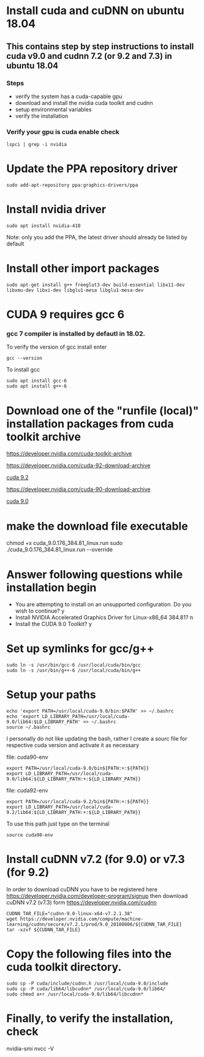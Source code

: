 # Install cuda and cuDNN on ubuntu 18.04

## This contains step by step instructions to install cuda v9.0 and cudnn 7.2 (or 9.2 and 7.3) in ubuntu 18.04

### Steps 
- verify the system has a cuda-capable gpu
- download and install the nvidia cuda toolkit and cudnn
- setup environmental variables
- verify the installation
###

### Verify your gpu is cuda enable check

``` linux
lspci | grep -i nvidia
```
# Update the PPA repository driver
``` linux
sudo add-apt-repository ppa:graphics-drivers/ppa
```

# Install nvidia driver 
```
sudo apt install nvidia-410
```
Note: only you add the PPA, the latest driver should already be listed by default


# Install other import packages
```
sudo apt-get install g++ freeglut3-dev build-essential libx11-dev libxmu-dev libxi-dev libglu1-mesa libglu1-mesa-dev
```

# CUDA 9 requires gcc 6

### gcc 7 compiler is installed by defautl in 18.02. 

To verify the version of gcc install enter
```
gcc --version
```
To install gcc 
```
sudo apt install gcc-6
sudo apt install g++-6
```

# Download one of the "runfile (local)" installation packages from cuda toolkit archive 
https://developer.nvidia.com/cuda-toolkit-archive

https://developer.nvidia.com/cuda-92-download-archive

[cuda 9.2](images/cuda9_2.png)

https://developer.nvidia.com/cuda-90-download-archive

[cuda 9.0](images/cuda9_0.png)

# make the download file executable
chmod +x cuda_9.0.176_384.81_linux.run 
sudo ./cuda_9.0.176_384.81_linux.run --override

# Answer following questions while installation begin
- You are attempting to install on an unsupported configuration. Do you wish to continue? y
- Install NVIDIA Accelerated Graphics Driver for Linux-x86_64 384.81? n
- Install the CUDA 9.0 Toolkit? y

# Set up symlinks for gcc/g++
```
sudo ln -s /usr/bin/gcc-6 /usr/local/cuda/bin/gcc
sudo ln -s /usr/bin/g++-6 /usr/local/cuda/bin/g++
```

# Setup your paths
```
echo 'export PATH=/usr/local/cuda-9.0/bin:$PATH' >> ~/.bashrc
echo 'export LD_LIBRARY_PATH=/usr/local/cuda-9.0/lib64:$LD_LIBRARY_PATH' >> ~/.bashrc
source ~/.bashrc
```

I personally do not like updating the bash, rather I create a sourc file for respective cuda version and activate it as necessary

file: cuda90-env
```
export PATH=/usr/local/cuda-9.0/bin${PATH:+:${PATH}}
export LD_LIBRARY_PATH=/usr/local/cuda-9.0/lib64:${LD_LIBRARY_PATH:+:${LD_LIBRARY_PATH}}
```

file: cuda92-env
```
export PATH=/usr/local/cuda-9.2/bin${PATH:+:${PATH}}
export LD_LIBRARY_PATH=/usr/local/cuda-9.2/lib64:${LD_LIBRARY_PATH:+:${LD_LIBRARY_PATH}}
```
To use this path just type on the terminal 
```
source cuda90-env
```

# Install cuDNN v7.2 (for 9.0) or v7.3 (for 9.2)
In order to download cuDNN you have to be registered here https://developer.nvidia.com/developer-program/signup
then download cuDNN v7.2 (v7.3) form https://developer.nvidia.com/cudnn
```
CUDNN_TAR_FILE="cudnn-9.0-linux-x64-v7.2.1.38"
wget https://developer.nvidia.com/compute/machine-learning/cudnn/secure/v7.2.1/prod/9.0_20180806/${CUDNN_TAR_FILE}
tar -xzvf ${CUDNN_TAR_FILE}
```

# Copy the following files into the cuda toolkit directory.
```
sudo cp -P cuda/include/cudnn.h /usr/local/cuda-9.0/include
sudo cp -P cuda/lib64/libcudnn* /usr/local/cuda-9.0/lib64/
sudo chmod a+r /usr/local/cuda-9.0/lib64/libcudnn*
```

# Finally, to verify the installation, check
nvidia-smi
nvcc -V 
